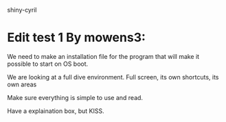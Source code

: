 shiny-cyril

Edit test 1 By mowens3:
===========

We need to make an installation file for the program that will make it possible to start on OS boot.

We are looking at a full dive environment.  Full screen, its own shortcuts, its own areas

Make sure everything is simple to use and read.

Have a explaination box, but KISS.
